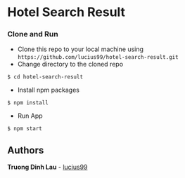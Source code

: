 # Hotel Search Result

### Clone and Run
- Clone this repo to your local machine using `https://github.com/lucius99/hotel-search-result.git`
- Change directory to the cloned repo
```shell
$ cd hotel-search-result
```
- Install npm packages
```shell
$ npm install
```

- Run App
```shell
$ npm start
```

## Authors

**Truong Dinh Lau** - [lucius99](https://github.com/lucius99)



